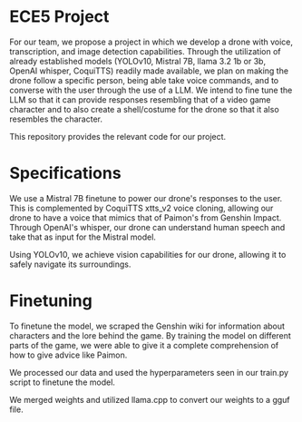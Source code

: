 # ECE5 Project
For our team, we propose a project in which we develop a drone with voice, transcription, and image detection capabilities. Through the utilization of already established models (YOLOv10, Mistral 7B, llama 3.2 1b or 3b, OpenAI whisper, CoquiTTS) readily made available, we plan on making the drone follow a specific person, being able take voice commands, and to converse with the user through the use of a LLM. We intend to fine tune the LLM so that it can provide responses resembling that of a video game character and to also create a shell/costume for the drone so that it also resembles the character.

This repository provides the relevant code for our project.

# Specifications
We use a Mistral 7B finetune to power our drone's responses to the user. This is complemented by CoquiTTS xtts_v2 voice cloning, allowing our drone to have a voice that mimics that of Paimon's from Genshin Impact. Through OpenAI's whisper, our drone can understand human speech and take that as input for the Mistral model. 

Using YOLOv10, we achieve vision capabilities for our drone, allowing it to safely navigate its surroundings. 

# Finetuning
To finetune the model, we scraped the Genshin wiki for information about characters and the lore behind the game. By training the model on different parts of the game, we were able to give it a complete comprehension of how to give advice like Paimon. 

We processed our data and used the hyperparameters seen in our train.py script to finetune the model. 

We merged weights and utilized llama.cpp to convert our weights to a gguf file.